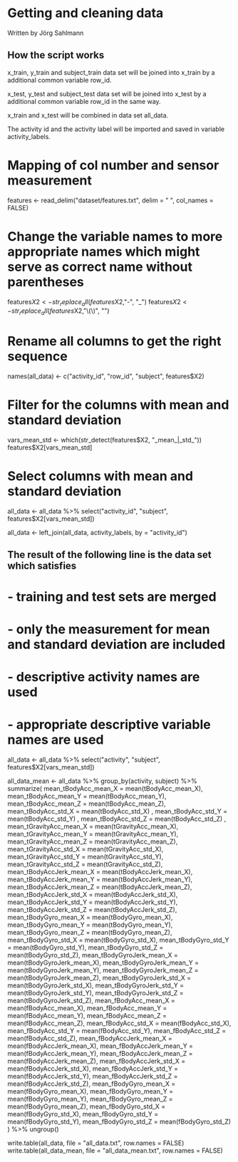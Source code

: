 # Getting and cleaning data

Written by Jörg Sahlmann

## How the script works

x_train, y_train and subject_train data set will be joined into x_train by a additional common variable row_id.

x_test, y_test and subject_test data set will be joined into x_test by a additional common variable row_id in the same way.

x_train and x_test will be combined in data set all_data.

The activity id and the activity label will be imported and saved in variable activity_labels.


# Mapping of col number and sensor measurement
features <- read_delim("dataset/features.txt", delim = " ", col_names = FALSE)
# Change the variable names to more appropriate names which might serve as correct name without parentheses 
features$X2 <- str_replace_all(features$X2,"-", "_")
features$X2 <- str_replace_all(features$X2,"\\(\\)", "")

# Rename all columns to get the right sequence
names(all_data) <- c("activity_id", "row_id", "subject", features$X2)
# Filter for the columns with mean and standard deviation
vars_mean_std <- which(str_detect(features$X2, "_mean_|_std_"))
features$X2[vars_mean_std]
# Select columns with mean and standard deviation
all_data <- all_data %>% select("activity_id", "subject", features$X2[vars_mean_std])

all_data <- left_join(all_data, activity_labels, by = "activity_id")

## The result of the following line is the data set which satisfies
# - training and test sets are merged
# - only the measurement for mean and standard deviation are included
# - descriptive activity names are used
# - appropriate descriptive variable names are used
all_data <- all_data %>% select("activity", "subject", features$X2[vars_mean_std])


all_data_mean <- all_data %>% group_by(activity, subject) %>% summarize(
  mean_tBodyAcc_mean_X      = mean(tBodyAcc_mean_X),
  mean_tBodyAcc_mean_Y      = mean(tBodyAcc_mean_Y),
  mean_tBodyAcc_mean_Z      = mean(tBodyAcc_mean_Z),
  mean_tBodyAcc_std_X       = mean(tBodyAcc_std_X) ,
  mean_tBodyAcc_std_Y       = mean(tBodyAcc_std_Y) ,
  mean_tBodyAcc_std_Z       = mean(tBodyAcc_std_Z) ,
  mean_tGravityAcc_mean_X   = mean(tGravityAcc_mean_X),
  mean_tGravityAcc_mean_Y   = mean(tGravityAcc_mean_Y),
  mean_tGravityAcc_mean_Z   = mean(tGravityAcc_mean_Z),
  mean_tGravityAcc_std_X    = mean(tGravityAcc_std_X),
  mean_tGravityAcc_std_Y    = mean(tGravityAcc_std_Y),
  mean_tGravityAcc_std_Z    = mean(tGravityAcc_std_Z),
  mean_tBodyAccJerk_mean_X  = mean(tBodyAccJerk_mean_X),
  mean_tBodyAccJerk_mean_Y  = mean(tBodyAccJerk_mean_Y),
  mean_tBodyAccJerk_mean_Z  = mean(tBodyAccJerk_mean_Z),
  mean_tBodyAccJerk_std_X   = mean(tBodyAccJerk_std_X),
  mean_tBodyAccJerk_std_Y   = mean(tBodyAccJerk_std_Y),
  mean_tBodyAccJerk_std_Z   = mean(tBodyAccJerk_std_Z),
  mean_tBodyGyro_mean_X     = mean(tBodyGyro_mean_X),
  mean_tBodyGyro_mean_Y     = mean(tBodyGyro_mean_Y),
  mean_tBodyGyro_mean_Z     = mean(tBodyGyro_mean_Z),
  mean_tBodyGyro_std_X      = mean(tBodyGyro_std_X),
  mean_tBodyGyro_std_Y      = mean(tBodyGyro_std_Y),
  mean_tBodyGyro_std_Z      = mean(tBodyGyro_std_Z),
  mean_tBodyGyroJerk_mean_X = mean(tBodyGyroJerk_mean_X),
  mean_tBodyGyroJerk_mean_Y = mean(tBodyGyroJerk_mean_Y),
  mean_tBodyGyroJerk_mean_Z = mean(tBodyGyroJerk_mean_Z),
  mean_tBodyGyroJerk_std_X  = mean(tBodyGyroJerk_std_X),
  mean_tBodyGyroJerk_std_Y  = mean(tBodyGyroJerk_std_Y),
  mean_tBodyGyroJerk_std_Z  = mean(tBodyGyroJerk_std_Z),
  mean_fBodyAcc_mean_X      = mean(fBodyAcc_mean_X),
  mean_fBodyAcc_mean_Y      = mean(fBodyAcc_mean_Y),
  mean_fBodyAcc_mean_Z      = mean(fBodyAcc_mean_Z),
  mean_fBodyAcc_std_X       = mean(fBodyAcc_std_X),
  mean_fBodyAcc_std_Y       = mean(fBodyAcc_std_Y),
  mean_fBodyAcc_std_Z       = mean(fBodyAcc_std_Z),
  mean_fBodyAccJerk_mean_X  = mean(fBodyAccJerk_mean_X),
  mean_fBodyAccJerk_mean_Y  = mean(fBodyAccJerk_mean_Y),
  mean_fBodyAccJerk_mean_Z  = mean(fBodyAccJerk_mean_Z),
  mean_fBodyAccJerk_std_X   = mean(fBodyAccJerk_std_X),
  mean_fBodyAccJerk_std_Y   = mean(fBodyAccJerk_std_Y),
  mean_fBodyAccJerk_std_Z   = mean(fBodyAccJerk_std_Z),
  mean_fBodyGyro_mean_X     = mean(fBodyGyro_mean_X),
  mean_fBodyGyro_mean_Y     = mean(fBodyGyro_mean_Y),
  mean_fBodyGyro_mean_Z     = mean(fBodyGyro_mean_Z),
  mean_fBodyGyro_std_X      = mean(fBodyGyro_std_X),
  mean_fBodyGyro_std_Y      = mean(fBodyGyro_std_Y),
  mean_fBodyGyro_std_Z      = mean(fBodyGyro_std_Z)  ) %>% ungroup()

write.table(all_data, file = "all_data.txt", row.names = FALSE)
write.table(all_data_mean, file = "all_data_mean.txt", row.names = FALSE)

